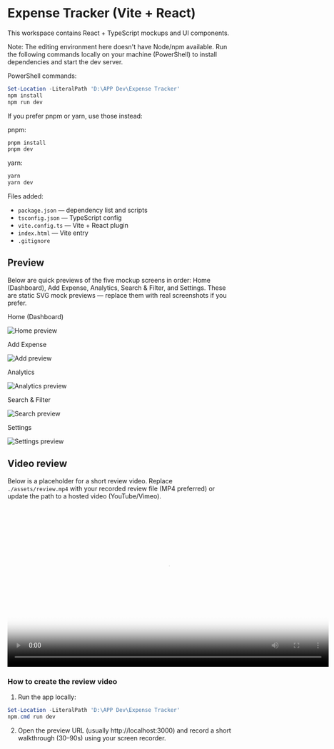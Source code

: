 # Expense Tracker (Vite + React)

This workspace contains React + TypeScript mockups and UI components.

Note: The editing environment here doesn't have Node/npm available. Run the following commands locally on your machine (PowerShell) to install dependencies and start the dev server.

PowerShell commands:

```powershell
Set-Location -LiteralPath 'D:\APP Dev\Expense Tracker'
npm install
npm run dev
```

If you prefer pnpm or yarn, use those instead:

pnpm:
```powershell
pnpm install
pnpm dev
```

yarn:
```powershell
yarn
yarn dev
```

Files added:
- `package.json` — dependency list and scripts
- `tsconfig.json` — TypeScript config
- `vite.config.ts` — Vite + React plugin
- `index.html` — Vite entry
- `.gitignore`

## Preview

Below are quick previews of the five mockup screens in order: Home (Dashboard), Add Expense, Analytics, Search & Filter, and Settings. These are static SVG mock previews — replace them with real screenshots if you prefer.

Home (Dashboard)

![Home preview](./Preview/Home.png)

Add Expense

![Add preview](./Preview/Add.png)

Analytics

![Analytics preview](./Preview/Analytics.png)

Search & Filter

![Search preview](./Preview/Search.png)

Settings

![Settings preview](./Preview/setting.png)

## Video review

Below is a placeholder for a short review video. Replace `./assets/review.mp4` with your recorded review file (MP4 preferred) or update the path to a hosted video (YouTube/Vimeo).

<video controls width="720" poster="./Preview/Home.png">
	<source src="./Preview/preview.mp4" type="video/mp4">
	Your browser does not support the video tag. You can replace this with a link to YouTube or a direct mp4 file in the `assets/` folder.
</video>

### How to create the review video

1. Run the app locally:

```powershell
Set-Location -LiteralPath 'D:\APP Dev\Expense Tracker'
npm.cmd run dev
```

2. Open the preview URL (usually http://localhost:3000) and record a short walkthrough (30–90s) using your screen recorder.


